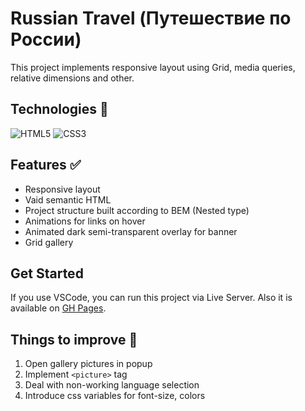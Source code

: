 # Russian Travel (Путешествие по России)

This project implements responsive layout using Grid, media queries, relative dimensions and other.


## Technologies :hammer:
![HTML5](https://img.shields.io/badge/html5-%23E34F26.svg?style=for-the-badge&logo=html5&logoColor=white)
![CSS3](https://img.shields.io/badge/css3-%231572B6.svg?style=for-the-badge&logo=css3&logoColor=white)


## Features :white_check_mark:

- Responsive layout
- Vaid semantic HTML
- Project structure built according to BEM (Nested type)
- Animations for links on hover
- Animated dark semi-transparent overlay for banner
- Grid gallery


## Get Started

If you use VSCode, you can run this project via Live Server. Also it is available on <a href="https://theashbringer.github.io/russian-travel/" target="_blank">GH Pages</a>.

## Things to improve :pencil:

1. Open gallery pictures in popup
2. Implement `<picture>` tag
3. Deal with non-working language selection
4. Introduce css variables for font-size, colors
